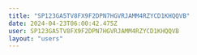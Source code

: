 ```yaml
---
title: "SP123GA5TV8FX9F2DPN7HGVRJAMM4RZYCD1KHQQVB"
date: 2024-04-23T06:00:42.475Z
user: SP123GA5TV8FX9F2DPN7HGVRJAMM4RZYCD1KHQQVB
layout: "users"
---
```

    